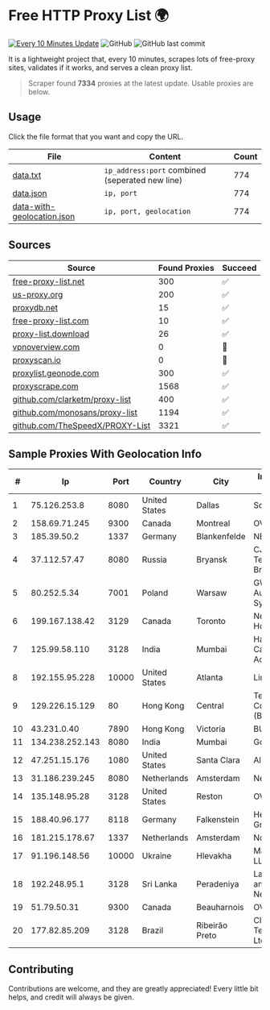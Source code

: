 
# Free HTTP Proxy List 🌍

[![Every 10 Minutes Update](https://github.com/mertguvencli/http-proxy-list/actions/workflows/main.yml/badge.svg?branch=main)](https://github.com/mertguvencli/http-proxy-list/actions/workflows/main.yml)
![GitHub](https://img.shields.io/github/license/mertguvencli/http-proxy-list)
![GitHub last commit](https://img.shields.io/github/last-commit/mertguvencli/http-proxy-list)

It is a lightweight project that, every 10 minutes, scrapes lots of free-proxy sites, validates if it works, and serves a clean proxy list.


> Scraper found **7334** proxies at the latest update. Usable proxies are below.

## Usage

Click the file format that you want and copy the URL.


|File|Content|Count|
|----|-------|-----|
|[data.txt](https://raw.githubusercontent.com/mertguvencli/http-proxy-list/main/proxy-list/data.txt)|`ip_address:port` combined (seperated new line)|774|
|[data.json](https://raw.githubusercontent.com/mertguvencli/http-proxy-list/main/proxy-list/data.json)|`ip, port`|774|
|[data-with-geolocation.json](https://raw.githubusercontent.com/mertguvencli/http-proxy-list/main/proxy-list/data-with-geolocation.json)|`ip, port, geolocation`|774|

## Sources

|Source|Found Proxies|Succeed|
|------|-------------|-------|
|[free-proxy-list.net](https://free-proxy-list.net)|300|✅|
|[us-proxy.org](https://www.us-proxy.org)|200|✅|
|[proxydb.net](http://proxydb.net)|15|✅|
|[free-proxy-list.com](https://free-proxy-list.com/?page=&port=&type%5B%5D=http&type%5B%5D=https&up_time=0&search=Search)|10|✅|
|[proxy-list.download](https://www.proxy-list.download/HTTP)|26|✅|
|[vpnoverview.com](https://vpnoverview.com/privacy/anonymous-browsing/free-proxy-servers)|0|🚫|
|[proxyscan.io](https://www.proxyscan.io)|0|🚫|
|[proxylist.geonode.com](https://proxylist.geonode.com/api/proxy-list?limit=300&page=1&sort_by=lastChecked&sort_type=desc&protocols=http,https)|300|✅|
|[proxyscrape.com](https://api.proxyscrape.com/v2/?request=displayproxies&protocol=http&timeout=10000&country=all&ssl=all&anonymity=all)|1568|✅|
|[github.com/clarketm/proxy-list](https://raw.githubusercontent.com/clarketm/proxy-list/master/proxy-list-raw.txt)|400|✅|
|[github.com/monosans/proxy-list](https://raw.githubusercontent.com/monosans/proxy-list/main/proxies/http.txt)|1194|✅|
|[github.com/TheSpeedX/PROXY-List](https://raw.githubusercontent.com/TheSpeedX/PROXY-List/master/http.txt)|3321|✅|


## Sample Proxies With Geolocation Info

|#|Ip|Port|Country|City|Internet Service Provider|
|-|--|----|-------|----|-------------------------|
|1|75.126.253.8|8080|United States|Dallas|SoftLayer|
|2|158.69.71.245|9300|Canada|Montreal|OVH SAS|
|3|185.39.50.2|1337|Germany|Blankenfelde|NETZNUTZ|
|4|37.112.57.47|8080|Russia|Bryansk|CJSC "ER-Telecom Holding" Bryansk branch|
|5|80.252.5.34|7001|Poland|Warsaw|GWNET Autonomus System|
|6|199.167.138.42|3129|Canada|Toronto|Netminders Server Hosting|
|7|125.99.58.110|3128|India|Mumbai|Hathway IP over Cable Internet Access|
|8|192.155.95.228|10000|United States|Atlanta|Linode, LLC|
|9|129.226.15.129|80|Hong Kong|Central|Tencent Cloud Computing (Beijing) Co|
|10|43.231.0.40|7890|Hong Kong|Victoria|BUILDCLOUD|
|11|134.238.252.143|8080|India|Mumbai|Google LLC|
|12|47.251.15.176|1080|United States|Santa Clara|Alibaba.com LLC|
|13|31.186.239.245|8080|Netherlands|Amsterdam|NetSkope Inc|
|14|135.148.95.28|3128|United States|Reston|OVH SAS|
|15|188.40.96.177|8118|Germany|Falkenstein|Hetzner Online GmbH|
|16|181.215.178.67|1337|Netherlands|Amsterdam|NovoServe B.V.|
|17|91.196.148.56|10000|Ukraine|Hlevakha|Maximum-Net LLC|
|18|192.248.95.1|3128|Sri Lanka|Peradeniya|Lanka Education and Research Network|
|19|51.79.50.31|9300|Canada|Beauharnois|OVH SAS|
|20|177.82.85.209|3128|Brazil|Ribeirão Preto|Claro NXT Telecomunicacoes Ltda|



## Contributing

Contributions are welcome, and they are greatly appreciated! Every
little bit helps, and credit will always be given.

